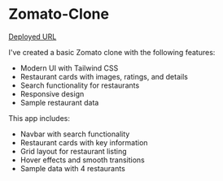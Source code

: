 # Zomato-Clone

[Deployed URL](https://zomato-clone-2tigdl6jx-khansameer1704s-projects.vercel.app/)

I've created a basic Zomato clone with the following features:
   
   - Modern UI with Tailwind CSS
   - Restaurant cards with images, ratings, and details
   - Search functionality for restaurants
   - Responsive design
   - Sample restaurant data

This app includes:
- Navbar with search functionality
- Restaurant cards with key information
- Grid layout for restaurant listing
- Hover effects and smooth transitions
- Sample data with 4 restaurants  


